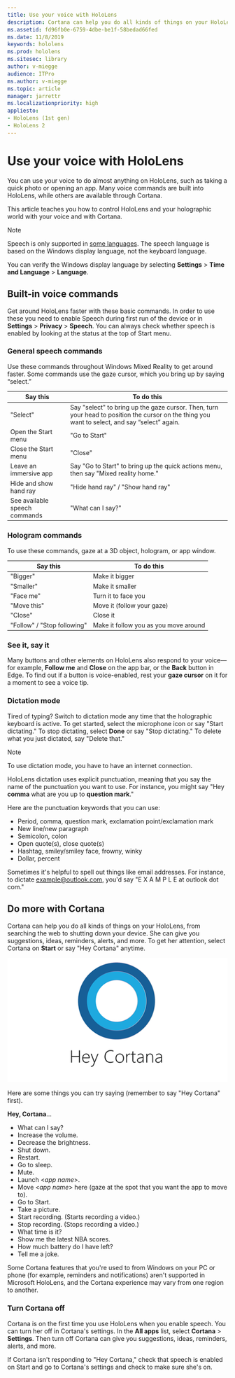 ```yaml
---
title: Use your voice with HoloLens
description: Cortana can help you do all kinds of things on your HoloLens
ms.assetid: fd96fb0e-6759-4dbe-be1f-58bedad66fed
ms.date: 11/8/2019
keywords: hololens
ms.prod: hololens
ms.sitesec: library
author: v-miegge
audience: ITPro
ms.author: v-miegge
ms.topic: article
manager: jarrettr
ms.localizationpriority: high
appliesto:
- HoloLens (1st gen)
- HoloLens 2
---
```


# Use your voice with HoloLens

You can use your voice to do almost anything on HoloLens, such as taking a quick photo or opening an app. Many voice commands are built into HoloLens, while others are available through Cortana.

This article teaches you how to control HoloLens and your holographic world with your voice and with Cortana.

> [!NOTE]
> Speech is only supported in [some languages](hololens2-language-support.md). The speech language is based on the Windows display language, not the keyboard language.  
>  
> You can verify the Windows display language by selecting **Settings** > **Time and Language** > **Language**.

## Built-in voice commands

Get around HoloLens faster with these basic commands. In order to use these you need to enable Speech during first run of the device or in **Settings** > **Privacy** > **Speech**. You can always check whether speech is enabled by looking at the status at the top of Start menu.

### General speech commands

Use these commands throughout Windows Mixed Reality to get around faster. Some commands use the gaze cursor, which you bring up by saying “select.”

| Say this | To do this |
| - | - |
| "Select" | Say "select" to bring up the gaze cursor. Then, turn your head to position the cursor on the thing you want to select, and say “select” again. |
|Open the Start menu | "Go to Start" |
|Close the Start menu | "Close" |
|Leave an immersive app | Say "Go to Start" to bring up the quick actions menu, then say "Mixed reality home." |
|Hide and show hand ray | "Hide hand ray" / "Show hand ray" |
|See available speech commands | "What can I say?" |

### Hologram commands

To use these commands, gaze at a 3D object, hologram, or app window.

| Say this | To do this |
| - | - |
| "Bigger" | Make it bigger |
| "Smaller" | Make it smaller |
| "Face me" | Turn it to face you |
| "Move this" | Move it (follow your gaze) |
| "Close" | Close it |
| "Follow" / "Stop following" | Make it follow you as you move around |

### See it, say it

Many buttons and other elements on HoloLens also respond to your voice—for example, **Follow me** and **Close** on the app bar, or the **Back** button in Edge. To find out if a button is voice-enabled, rest your **gaze cursor** on it for a moment to see a voice tip.

### Dictation mode

Tired of typing? Switch to dictation mode any time that the holographic keyboard is active. To get started, select the microphone icon or say "Start dictating." To stop dictating, select **Done** or say "Stop dictating." To delete what you just dictated, say "Delete that."

> [!NOTE]
> To use dictation mode, you have to have an internet connection.

HoloLens dictation uses explicit punctuation, meaning that you say the name of the punctuation you want to use. For instance, you might say "Hey **comma** what are you up to **question mark**."

Here are the punctuation keywords that you can use:

- Period, comma, question mark, exclamation point/exclamation mark
- New line/new paragraph
- Semicolon, colon
- Open quote(s), close quote(s)
- Hashtag, smiley/smiley face, frowny, winky
- Dollar, percent

Sometimes it's helpful to spell out things like email addresses. For instance, to dictate example@outlook.com, you'd say "E X A M P L E at outlook dot com."

## Do more with Cortana

Cortana can help you do all kinds of things on your HoloLens, from searching the web to shutting down your device. She can give you suggestions, ideas, reminders, alerts, and more. To get her attention, select Cortana  on **Start** or say "Hey Cortana" anytime.

![Hey Cortana!](images/cortana-on-hololens.png)

Here are some things you can try saying (remember to say "Hey Cortana" first).

**Hey, Cortana**...

- What can I say?
- Increase the volume.
- Decrease the brightness.
- Shut down.
- Restart.
- Go to sleep.
- Mute.
- Launch <*app name*>.
- Move <*app name*> here (gaze at the spot that you want the app to move to).
- Go to Start.
- Take a picture.
- Start recording. (Starts recording a video.)
- Stop recording. (Stops recording a video.)
- What time is it?
- Show me the latest NBA scores.
- How much battery do I have left?
- Tell me a joke.

Some Cortana features that you're used to from Windows on your PC or phone (for example, reminders and notifications) aren't supported in Microsoft HoloLens, and the Cortana experience may vary from one region to another.

### Turn Cortana off

Cortana is on the first time you use HoloLens when you enable speech. You can turn her off in Cortana's settings. In the **All apps** list, select **Cortana** > **Settings**. Then turn off Cortana can give you suggestions, ideas, reminders, alerts, and more.

If Cortana isn't responding to "Hey Cortana," check that speech is enabled on Start and go to Cortana's settings and check to make sure she's on.
